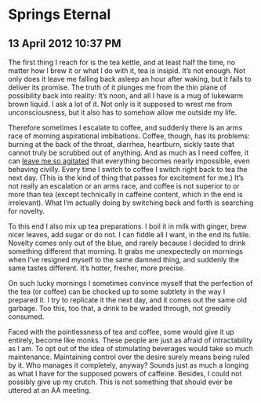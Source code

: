 # Springs Eternal
## 13 April 2012 10:37 PM

The first thing I reach for is the tea kettle, and at least half the time, no matter how I brew it or what I do with it, tea is insipid. It’s not enough. Not only does it leave me falling back asleep an hour after waking, but it fails to deliver its promise. The truth of it plunges me from the thin plane of possibility back into reality: It’s noon, and all I have is a mug of lukewarm brown liquid. I ask a lot of it. Not only is it supposed to wrest me from unconsciousness, but it also has to somehow allow me outside my life.

Therefore sometimes I escalate to coffee, and suddenly there is an arms race of morning aspirational imbibations. Coffee, though, has its problems: burning at the back of the throat, diarrhea, heartburn, sickly taste that cannot truly be scrubbed out of anything. And as much as I need coffee, it can [leave me so agitated][1] that everything becomes nearly impossible, even behaving civilly. Every time I switch to coffee I switch right back to tea the next day. (This is the kind of thing that passes for excitement for me.) It’s not really an escalation or an arms race, and coffee is not superior to or more than tea (except technically in caffeine content, which in the end is irrelevant). What I’m actually doing by switching back and forth is searching for novelty.

To this end I also mix up tea preparations. I boil it in milk with ginger, brew nicer leaves, add sugar or do not. I can fiddle all I want, in the end its futile. Novelty comes only out of the blue, and rarely because I decided to drink something different that morning. It grabs me unexpectedly on mornings when I’ve resigned myself to the same damned thing, and suddenly the same tastes different. It’s hotter, fresher, more precise.

On such lucky mornings I sometimes convince myself that the perfection of the tea (or coffee) can be chocked up to some subtlety in the way I prepared it. I try to replicate it the next day, and it comes out the same old garbage. Too this, too that, a drink to be waded through, not greedily consumed.

Faced with the pointlessness of tea and coffee, some would give it up entirely, become like monks. These people are just as afraid of intractability as I am. To opt out of the idea of stimulating beverages would take so much maintenance. Maintaining control over the desire surely means being ruled by it. Who manages it completely, anyway? Sounds just as much a longing as what I have for the supposed powers of caffeine. Besides, I could not possibly give up my crutch. This is not something that should ever be uttered at an AA meeting.

   [1]: http://postgradpancakes.blogspot.com/2012/02/passion-of-coffee.html
